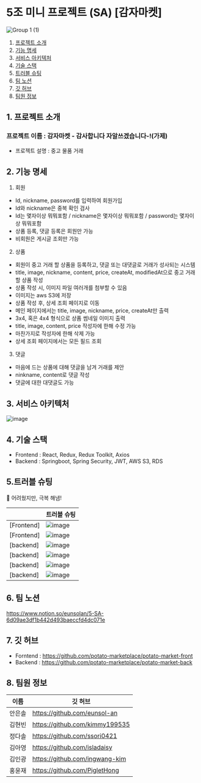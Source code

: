 # 5조 미니 프로젝트 (SA) [감자마켓] #
![Group 1 (1)](https://user-images.githubusercontent.com/117730606/209360870-19c8ba6d-f26c-41ed-9698-ffbd49efbb33.png)




1. [프로젝트 소개](#1-프로젝트-소개)
2. [기능 명세](#2-기능-명세)
3. [서비스 아키텍처](#3-서비스-아키텍처)
4. [기술 스택](#4-기술-스택)
5. [트러블 슈팅](#5-트러블-슈팅)
6. [팀 노션](#6-팀-노션)
7. [깃 허브](#7-깃-허브)
8. [팀원 정보](#8-팀원-정보)



## 1. 프로젝트 소개
### 프로젝트 이름 : **감자마켓** - **감**사합니다 **자**알쓰겠습니다-!(가제)
- 프로젝트 설명 : 중고 물품 거래

## 2. 기능 명세

1. 회원

- Id, nickname, password를 입력하여 회원가입
- Id와 nickname은 중복 확인 검사
- Id는 몇자이상 뭐뭐포함 / nickname은 몇자이상 뭐뭐포함 / password는 몇자이상 뭐뭐포함
- 상품 등록, 댓글 등록은 회원만 가능
- 비회원은 게시글 조회만 가능

2. 상품

- 회원이 중고 거래 할 상품을 등록하고, 댓글 또는 대댓글로 거래가 성사되는 시스템
- title, image, nickname, content, price, createAt, modifiedAt으로 중고 거래 할 상품 작성
- 상품 작성 시, 이미지 파일 여러개를 첨부할 수 있음
- 이미지는 aws S3에 저장
- 상품 작성 후, 상세 조회 페이지로 이동
- 메인 페이지에서는 title, image, nickname, price, createAt만 출력
- 3x4, 혹은 4x4 형식으로 상품 썸네일 이미지 출력
- title, image, content, price 작성자에 한해 수정 가능
- 마찬가지로 작성자에 한해 삭제 가능
- 상세 조회 페이지에서는 모든 필드 조회

3. 댓글

- 마음에 드는 상품에 대해 댓글을 남겨 거래를 제안
- ninkname, content로 댓글 작성
- 댓글에 대한 대댓글도 가능


## 3. 서비스 아키텍처
![image](https://user-images.githubusercontent.com/117730606/209357235-53285c3c-d4bc-46e9-be8e-b457ddc91747.png)

## 4. 기술 스택
- Frontend : React, Redux, Redux Toolkit, Axios
- Backend  : Springboot, Spring Security, JWT, AWS S3, RDS

## 5.트러블 슈팅

💪 어려웠지만, 극복 해냄!


  |   | 트러블 슈팅 |
|--|--|
| [Frontend] | ![image](https://user-images.githubusercontent.com/117730606/209359166-dbd1631b-f690-4e98-b963-722e74ef5e19.png) |
| [Frontend] | ![image](https://user-images.githubusercontent.com/117730606/209359236-ac066a00-7794-4ce5-b0ef-4a93fcf2700c.png) |
| [backend] | ![image](https://user-images.githubusercontent.com/117730606/209359434-4820d2c2-2054-4ab7-8a4c-a26af42a30fc.png) |
| [backend] | ![image](https://user-images.githubusercontent.com/117730606/209359503-0296a166-d9e5-45f6-8c18-ed2ede3482f4.png) |
| [backend] | ![image](https://user-images.githubusercontent.com/117730606/209359566-bfea7d54-291a-418b-b67c-945a76a93469.png) |
| [backend] | ![image](https://user-images.githubusercontent.com/117730606/209359601-419d501b-dc06-4b17-8e84-2d68bca06bbf.png) |


## 6. 팀 노션
https://www.notion.so/eunsolan/5-SA-6d09ae3df1b442d493baeccfd4dc071e

## 7. 깃 허브
- Forntend : https://github.com/potato-marketplace/potato-market-front
- Backend : https://github.com/potato-marketplace/potato-market-back


## 8. 팀원 정보
| 이름 | 깃 허브 |
|--|--|
| 안은솔 | https://github.com/eunsol-an |
| 김현빈 | https://github.com/kimmy199535 |
| 정다솔 | https://github.com/ssori0421 |
| 김아영 | https://github.com/isladaisy |
| 김인광 | https://github.com/ingwang-kim |
| 홍윤재 | https://github.com/PigletHong |




